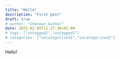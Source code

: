 ```yaml
---
title: "Hello"
description: "First post"
draft: true
# author: "Unknown Author"
date: 2021-02-05T11:27:36+01:00
# tags: ["untagged1","untagged2"]
# categories: ["uncategorized1","uncategorized2"]
---
```


Hello!

<!--more-->
